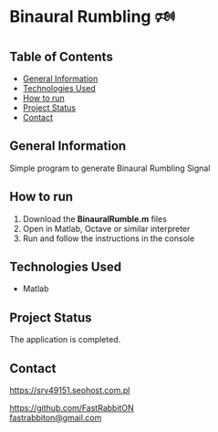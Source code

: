 # Binaural Rumbling 🕬


## Table of Contents
* [General Information](#general-information)
* [Technologies Used](#technologies-used)
* [How to run](#how-to-run)
* [Project Status](#project-status)
* [Contact](#contact)

## General Information
Simple program to generate Binaural Rumbling Signal

## How to run
 1. Download the **BinauralRumble.m** files
 2. Open in Matlab, Octave or similar interpreter
 3. Run and follow the instructions in the console

## Technologies Used
- Matlab


## Project Status
The application is completed.

## Contact
https://srv49151.seohost.com.pl

https://github.com/FastRabbitON \
fastrabbiton@gmail.com

